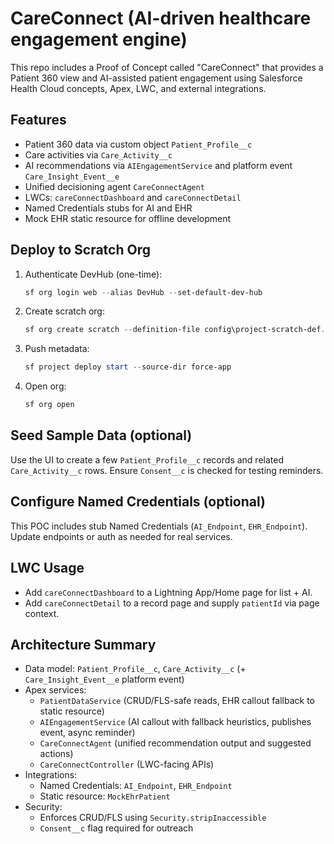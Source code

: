 # CareConnect (AI-driven healthcare engagement engine)

This repo includes a Proof of Concept called "CareConnect" that provides a Patient 360 view and AI-assisted patient engagement using Salesforce Health Cloud concepts, Apex, LWC, and external integrations.

## Features
- Patient 360 data via custom object `Patient_Profile__c`
- Care activities via `Care_Activity__c`
- AI recommendations via `AIEngagementService` and platform event `Care_Insight_Event__e`
- Unified decisioning agent `CareConnectAgent`
- LWCs: `careConnectDashboard` and `careConnectDetail`
- Named Credentials stubs for AI and EHR
- Mock EHR static resource for offline development

## Deploy to Scratch Org

1. Authenticate DevHub (one-time):
   ```powershell
   sf org login web --alias DevHub --set-default-dev-hub
   ```
2. Create scratch org:
   ```powershell
   sf org create scratch --definition-file config\project-scratch-def.json --alias CareConnect --duration-days 7 --set-default
   ```
3. Push metadata:
   ```powershell
   sf project deploy start --source-dir force-app
   ```
4. Open org:
   ```powershell
   sf org open
   ```

## Seed Sample Data (optional)
Use the UI to create a few `Patient_Profile__c` records and related `Care_Activity__c` rows. Ensure `Consent__c` is checked for testing reminders.

## Configure Named Credentials (optional)
This POC includes stub Named Credentials (`AI_Endpoint`, `EHR_Endpoint`). Update endpoints or auth as needed for real services.

## LWC Usage
- Add `careConnectDashboard` to a Lightning App/Home page for list + AI.
- Add `careConnectDetail` to a record page and supply `patientId` via page context.

## Architecture Summary
- Data model: `Patient_Profile__c`, `Care_Activity__c` (+ `Care_Insight_Event__e` platform event)
- Apex services:
  - `PatientDataService` (CRUD/FLS-safe reads, EHR callout fallback to static resource)
  - `AIEngagementService` (AI callout with fallback heuristics, publishes event, async reminder)
  - `CareConnectAgent` (unified recommendation output and suggested actions)
  - `CareConnectController` (LWC-facing APIs)
- Integrations:
  - Named Credentials: `AI_Endpoint`, `EHR_Endpoint`
  - Static resource: `MockEhrPatient`
- Security:
  - Enforces CRUD/FLS using `Security.stripInaccessible`
  - `Consent__c` flag required for outreach
